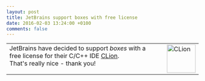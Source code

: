 ```yaml
---
layout: post
title: JetBrains support boxes with free license
date: 2016-02-03 13:24:00 +0100
comments: false
---
```


<table><tr valign="top">
<td>JetBrains have decided to support <i>boxes</i>
    with a free license for their C/C++ IDE <a href="https://www.jetbrains.com/clion/">CLion</a>.<br/>
    That's really nice - thank you!</td><td style="width:20px;">&nbsp;</td>
    <td><img src="{{ site.baseurl }}/images/clion.png" width="75" height="75" alt="CLion" /></td>
</tr></table>
